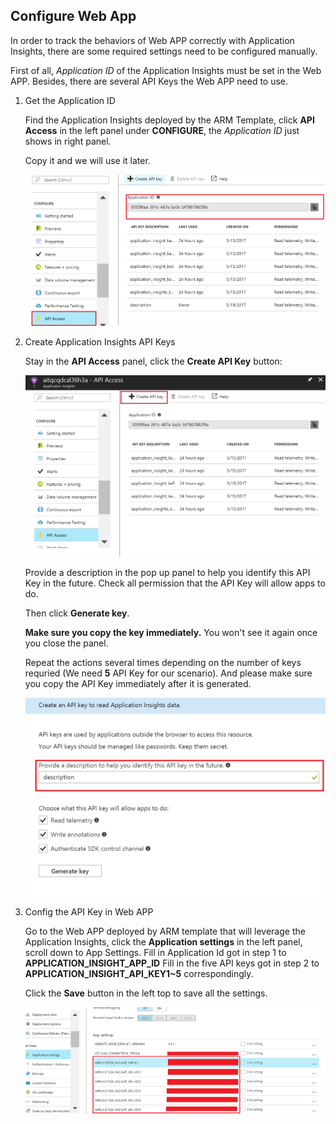## Configure Web App
In order to track the behaviors of Web APP correctly with Application Insights, there are some required settings need to be configured manually.

First of all, *Application ID* of the Application Insights must be set in the Web APP. Besides, there are several API Keys the Web APP need to use.

1. Get the Application ID

    Find the Application Insights deployed by the ARM Template, click **API Access** in the left panel under **CONFIGURE**, the *Application ID* just shows in right panel.

    Copy it and we will use it later.

    ![Application ID](./images/applicationid.png)

2. Create Application Insights API Keys

    Stay in the **API Access** panel, click the **Create API Key** button:

    ![Create API Key](./images/create_api_key.png)

    Provide a description in the pop up panel to help you identify this API Key in the future.
    Check all permission that the API Key will allow apps to do.

    Then click **Generate key**.

    **Make sure you copy the key immediately.** You won't see it again once you close the panel.

    Repeat the actions several times depending on the number of keys requried (We need **5** API Key for our scenario). And please make sure you copy the API Key immediately after it is generated.

    ![Fill in the panel](./images/description.png)

3. Config the API Key in Web APP

    Go to the Web APP deployed by ARM template that will leverage the Application Insights, click the **Application settings** in the left panel, scroll down to App Settings.
    Fill in Application Id got in step 1 to **APPLICATION_INSIGHT_APP_ID**
    Fill in the five API keys got in step 2 to **APPLICATION_INSIGHT_API_KEY1~5** correspondingly.

    Click the **Save** button in the left top to save all the settings.

    ![Configure Web APP](./images/set_api_key.png)